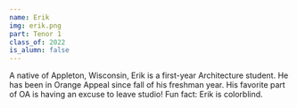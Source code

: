 ```yaml
---
name: Erik
img: erik.png
part: Tenor 1
class_of: 2022
is_alumn: false
---
```

A native of Appleton, Wisconsin, Erik is a first-year Architecture student. He has been in Orange Appeal since fall of his freshman year. His favorite part of OA is having an excuse to leave studio! Fun fact: Erik is colorblind.
